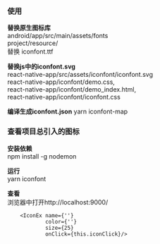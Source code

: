 
### 使用
  
  __替换原生图标库__  
  android/app/src/main/assets/fonts  
  project/resource/  
  替换 iconfont.ttf  

  __替换js中的iconfont.svg__  
  react-native-app/src/assets/iconfont/iconfont.svg  
  react-native-app/iconfont/demo.css,   
  react-native-app/iconfont/demo_index.html,   
  react-native-app/iconfont/iconfont.css  
    
  __编译生成iconfont.json__
  yarn iconfont-map


### 查看项目总引入的图标

   __安装依赖__  
   npm install -g nodemon
   
   __运行__  
   yarn iconfont
   
   __查看__  
   浏览器中打开http://localhost:9000/
    
    
    
```
    <IconEx name={''} 
            color={''} 
            size={25} 
            onClick={this.iconClick}/>

``` 